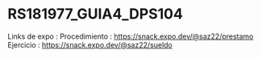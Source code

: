 # RS181977_GUIA4_DPS104
Links de expo :
Procedimiento : https://snack.expo.dev/@saz22/prestamo
Ejercicio : https://snack.expo.dev/@saz22/sueldo
